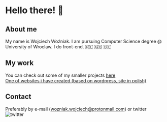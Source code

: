 # Hello there! 👋

##  About me
My name is Wojciech Woźniak. I am pursuing Computer Science degree @ University of Wroclaw. I do front-end. 🇵🇱 🇬🇧 🇩🇪


## My work <br>
You can check out some of my smaller projects <a href="https://wojwozniak.github.io/">here</a><br>
<a href="https://pustynnaburza.dabrowagornicza.zhp.pl/">One of websites i have created (based on wordpress, site in polish)</a>


## Contact 
Preferably by e-mail (wozniak.wojciech@protonmail.com) or twitter [<img align="left" alt="twitter" src="https://img.shields.io/badge/twitter-%231DA1F2.svg?&style=for-the-badge&logo=twitter&logoColor=white" />](https://twitter.com/woj_wozniak)       <br>
